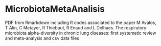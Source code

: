 # MicrobiotaMetaAnalisis
PDF from Rmarkdown including R codes associated to the paper 
M Avalos, T Alin, C Metayer, R Thiebaut, R Enaud and L Delhaes. The respiratory microbiota alpha-diversity in chronic lung diseases: first systematic review and
meta-analysis
and csv data files
